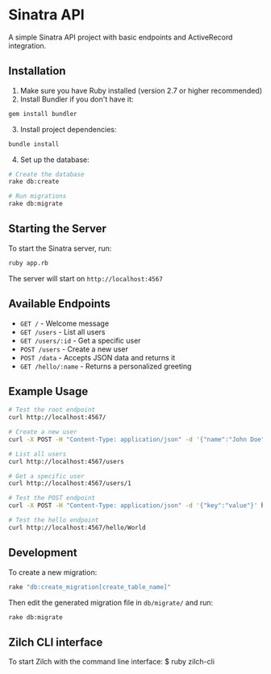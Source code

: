 # Sinatra API

A simple Sinatra API project with basic endpoints and ActiveRecord integration.

## Installation

1. Make sure you have Ruby installed (version 2.7 or higher recommended)
2. Install Bundler if you don't have it:
```bash
gem install bundler
```

3. Install project dependencies:
```bash
bundle install
```

4. Set up the database:
```bash
# Create the database
rake db:create

# Run migrations
rake db:migrate
```

## Starting the Server

To start the Sinatra server, run:
```bash
ruby app.rb
```

The server will start on `http://localhost:4567`

## Available Endpoints

- `GET /` - Welcome message
- `GET /users` - List all users
- `GET /users/:id` - Get a specific user
- `POST /users` - Create a new user
- `POST /data` - Accepts JSON data and returns it
- `GET /hello/:name` - Returns a personalized greeting

## Example Usage

```bash
# Test the root endpoint
curl http://localhost:4567/

# Create a new user
curl -X POST -H "Content-Type: application/json" -d '{"name":"John Doe","email":"john@example.com"}' http://localhost:4567/users

# List all users
curl http://localhost:4567/users

# Get a specific user
curl http://localhost:4567/users/1

# Test the POST endpoint
curl -X POST -H "Content-Type: application/json" -d '{"key":"value"}' http://localhost:4567/data

# Test the hello endpoint
curl http://localhost:4567/hello/World
```

## Development

To create a new migration:
```bash
rake "db:create_migration[create_table_name]"
```

Then edit the generated migration file in `db/migrate/` and run:
```bash
rake db:migrate
```

## Zilch CLI interface

To start Zilch with the command line interface:
$ ruby zilch-cli
``` 